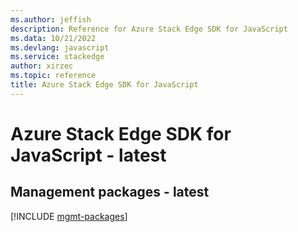 ```yaml
---
ms.author: jeffish
description: Reference for Azure Stack Edge SDK for JavaScript
ms.data: 10/21/2022
ms.devlang: javascript
ms.service: stackedge
author: xirzec
ms.topic: reference
title: Azure Stack Edge SDK for JavaScript
---
```

# Azure Stack Edge SDK for JavaScript - latest

## Management packages - latest
[!INCLUDE [mgmt-packages](stack-edge-mgmt-index.md)]